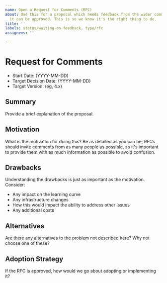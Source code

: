 ```yaml
---
name: Open a Request for Comments (RFC)
about: Use this for a proposal which needs feedback from the wider community before
  it can be approved. This is so we know it's the right thing to do.
title: ''
labels: status/waiting-on-feedback, type/rfc
assignees: ''

---
```


# Request for Comments

* Start Date: (YYYY-MM-DD)
* Target Decision Date: (YYYY-MM-DD)
* Target Version: (eg, 4.x)

## Summary

Provide a brief explanation of the proposal.

## Motivation

What is the motivation for doing this? Be as detailed as you can be; RFCs should 
invite comments from as many people as possible, so it's important to provide 
them with as much information as possible to avoid confusion.

## Drawbacks

Understanding the drawbacks is just as important as the motivation. Consider:

* Any impact on the learning curve
* Any infrastructure changes
* How this would impact the ability to address other issues
* Any additional costs

## Alternatives

Are there any alternatives to the problem not described here? Why not choose one 
of these?

## Adoption Strategy

If the RFC is approved, how would we go about adopting or implementing it?
